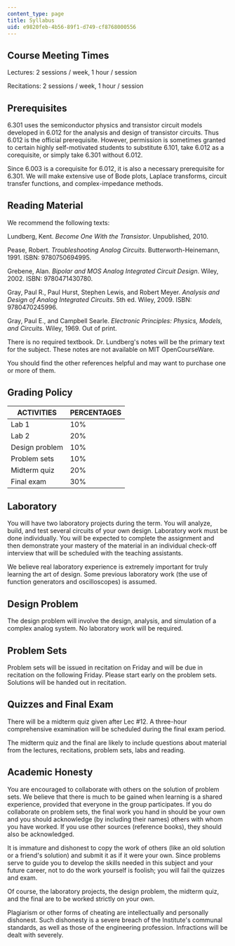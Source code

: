 ```yaml
---
content_type: page
title: Syllabus
uid: e9820feb-4b56-89f1-d749-cf8768000556
---
```


Course Meeting Times
--------------------

Lectures: 2 sessions / week, 1 hour / session

Recitations: 2 sessions / week, 1 hour / session

Prerequisites
-------------

6.301 uses the semiconductor physics and transistor circuit models developed in 6.012 for the analysis and design of transistor circuits. Thus 6.012 is the official prerequisite. However, permission is sometimes granted to certain highly self-motivated students to substitute 6.101, take 6.012 as a corequisite, or simply take 6.301 without 6.012.

Since 6.003 is a corequisite for 6.012, it is also a necessary prerequisite for 6.301. We will make extensive use of Bode plots, Laplace transforms, circuit transfer functions, and complex-impedance methods.

Reading Material
----------------

We recommend the following texts:

Lundberg, Kent. _Become One With the Transistor_. Unpublished, 2010.

Pease, Robert. _Troubleshooting Analog Circuits_. Butterworth-Heinemann, 1991. ISBN: 9780750694995.

Grebene, Alan. _Bipolar and MOS Analog Integrated Circuit Design_. Wiley, 2002. ISBN: 9780471430780.

Gray, Paul R., Paul Hurst, Stephen Lewis, and Robert Meyer. _Analysis and Design of Analog Integrated Circuits_. 5th ed. Wiley, 2009. ISBN: 9780470245996.

Gray, Paul E., and Campbell Searle. _Electronic Principles: Physics, Models, and Circuits_. Wiley, 1969. Out of print.

There is no required textbook. Dr. Lundberg's notes will be the primary text for the subject. These notes are not available on MIT OpenCourseWare.

You should find the other references helpful and may want to purchase one or more of them.

Grading Policy
--------------

| ACTIVITIES | PERCENTAGES |
| --- | --- |
| Lab 1 | 10% |
| Lab 2 | 20% |
| Design problem | 10% |
| Problem sets | 10% |
| Midterm quiz | 20% |
| Final exam | 30% 

Laboratory
----------

You will have two laboratory projects during the term. You will analyze, build, and test several circuits of your own design. Laboratory work must be done individually. You will be expected to complete the assignment and then demonstrate your mastery of the material in an individual check-off interview that will be scheduled with the teaching assistants.

We believe real laboratory experience is extremely important for truly learning the art of design. Some previous laboratory work (the use of function generators and oscilloscopes) is assumed.

Design Problem
--------------

The design problem will involve the design, analysis, and simulation of a complex analog system. No laboratory work will be required.

Problem Sets
------------

Problem sets will be issued in recitation on Friday and will be due in recitation on the following Friday. Please start early on the problem sets. Solutions will be handed out in recitation.

Quizzes and Final Exam
----------------------

There will be a midterm quiz given after Lec #12. A three-hour comprehensive examination will be scheduled during the final exam period.

The midterm quiz and the final are likely to include questions about material from the lectures, recitations, problem sets, labs and reading.

Academic Honesty
----------------

You are encouraged to collaborate with others on the solution of problem sets. We believe that there is much to be gained when learning is a shared experience, provided that everyone in the group participates. If you do collaborate on problem sets, the final work you hand in should be your own and you should acknowledge (by including their names) others with whom you have worked. If you use other sources (reference books), they should also be acknowledged.

It is immature and dishonest to copy the work of others (like an old solution or a friend's solution) and submit it as if it were your own. Since problems serve to guide you to develop the skills needed in this subject and your future career, not to do the work yourself is foolish; you will fail the quizzes and exam.

Of course, the laboratory projects, the design problem, the midterm quiz, and the final are to be worked strictly on your own.

Plagiarism or other forms of cheating are intellectually and personally dishonest. Such dishonesty is a severe breach of the Institute's communal standards, as well as those of the engineering profession. Infractions will be dealt with severely.